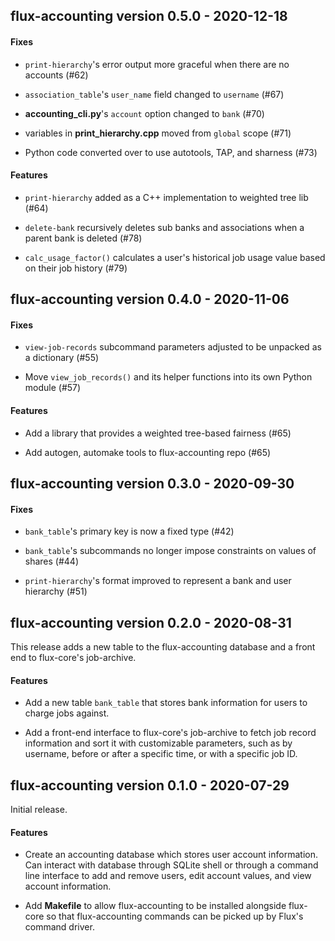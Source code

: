 flux-accounting version 0.5.0 - 2020-12-18
------------------------------------------

#### Fixes

* `print-hierarchy`'s error output more graceful when there are no accounts (#62)

* `association_table`'s `user_name` field changed to `username` (#67)

* **accounting_cli.py**'s `account` option changed to `bank` (#70)

* variables in **print_hierarchy.cpp** moved from `global` scope (#71)

* Python code converted over to use autotools, TAP, and sharness (#73)

#### Features

* `print-hierarchy` added as a C++ implementation to weighted tree lib (#64)

* `delete-bank` recursively deletes sub banks and associations when a parent bank is deleted (#78)

* `calc_usage_factor()` calculates a user's historical job usage value based on their job history (#79)

flux-accounting version 0.4.0 - 2020-11-06
------------------------------------------

#### Fixes

* `view-job-records` subcommand parameters adjusted to be unpacked as a dictionary (#55)

* Move `view_job_records()` and its helper functions into its own Python module (#57)

#### Features

* Add a library that provides a weighted tree-based fairness (#65)

* Add autogen, automake tools to flux-accounting repo (#65)

flux-accounting version 0.3.0 - 2020-09-30
------------------------------------------

#### Fixes

* `bank_table`'s primary key is now a fixed type (#42)

* `bank_table`'s subcommands no longer impose constraints on values of shares (#44)

* `print-hierarchy`'s format improved to represent a bank and user hierarchy (#51)

flux-accounting version 0.2.0 - 2020-08-31
------------------------------------------

This release adds a new table to the flux-accounting database and a front end to flux-core's job-archive.

#### Features

* Add a new table `bank_table` that stores bank information for users to charge jobs against.

* Add a front-end interface to flux-core's job-archive to fetch job record information and sort it with customizable parameters, such as by username, before or after a specific time, or with a specific job ID.

flux-accounting version 0.1.0 - 2020-07-29
------------------------------------------

Initial release.

#### Features

* Create an accounting database which stores user account information. Can interact with database through SQLite shell or
through a command line interface to add and remove users, edit account values, and view account information.

* Add **Makefile** to allow flux-accounting to be installed alongside flux-core so that flux-accounting commands can be picked up by Flux's command driver.
